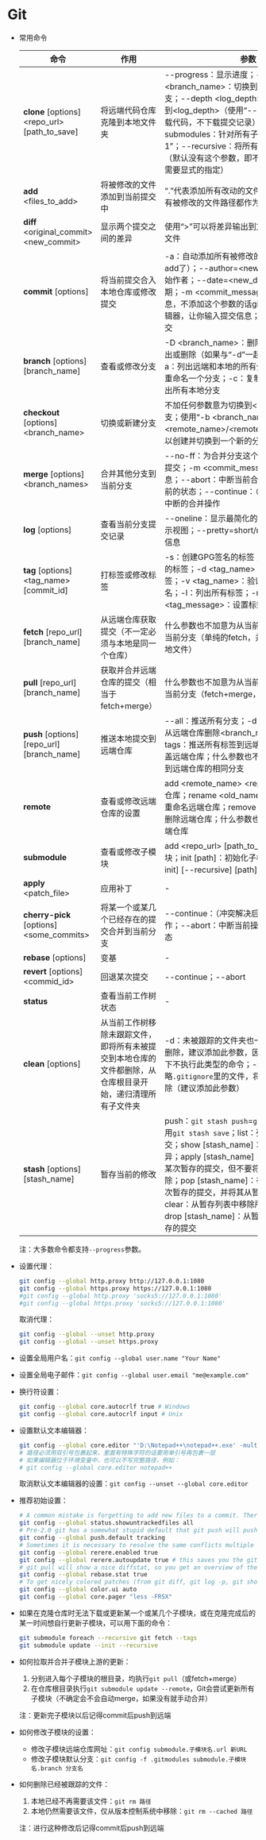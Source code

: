 # Git
- 常用命令

   | 命令 | 作用 | 参数 | 示例 |
   | --- | ---- | ---- | ---- |
   | **clone** [options] <repo_url> [path_to_save] | 将远端代码仓库克隆到本地文件夹 | --progress：显示进度；-b <branch_name>：切换到<branch_name>分支；--depth <log_depth>：将提交记录删减到<log_depth>（使用“--depth 1”可以单纯下载代码，不下载提交记录）；--shallow-submodules：针对所有子模块启用“--depth 1”；--recursive：将所有子模块一起克隆下来（默认没有这个参数，即不会自动下载子模块，需要显式的指定） | git clone --progress -b dev --recursive https://example.git D:\code\my_proj |
   | **add** <files_to_add> | 将被修改的文件添加到当前提交中 | “.”代表添加所有改动的文件，不用“.”就要把所有被修改的文件路径都作为参数放到命令后面 | git add . |
   | **diff** <original_commit> <new_commit> | 显示两个提交之间的差异 | 使用“>”可以将差异输出到文件中，即创建补丁文件 | git diff abcdef ghijk>mypatch.patch |
   | **commit** [options] | 将当前提交合入本地仓库或修改提交 | -a：自动添加所有被修改的文件（就不用专门add了）；--author=<new_author>：覆盖原始作者；--date=<new_date>：覆盖原始日期；-m <commit_message>：设置提交信息，不添加这个参数的话git会启动默认文本编辑器，让你输入提交信息；--amend：修改提交 | git commit -a -m "What have I done?" |
   | **branch** [options] [branch_name] | 查看或修改分支 | -D <branch_name>：删除本地分支；-r：列出或删除（如果与“-d”一起使用）远端分支；-a：列出远端和本地的所有分支；-m：移动或重命名一个分支；-c：复制一个分支；-l：列出所有本地分支 | git branch -d -r origin/test |
   | **checkout** [options] <branch_name> | 切换或新建分支 | 不加任何参数意为切换到<branch_name>分支；使用“-b <branch_name> --track <remote_name>/<remote_branch_name>”可以创建并切换到一个新的分支 | git checkout -b patch-fix --track origin/master |
   | **merge** [options] <branch_names> | 合并其他分支到当前分支 | --no-ff：为合并分支这个操作创建一个单独的提交；-m <commit_message>：设置提交信息；--abort：中断当前合并操作并恢复到合并前的状态；--continue：（冲突解决后）继续被中断的合并操作 | git merge --no-ff -m "Merge some patches" my-fix-1 my-fix-2 |
   | **log** [options] | 查看当前分支提交记录 | --oneline：显示最简化的信息；--graph：显示视图；--pretty=short/medium：部分简化信息 | git log --pretty=short --graph |
   | **tag** [options] <tag_name> [commit_id] | 打标签或修改标签 | -s：创建GPG签名的标签；-f：强制覆盖同名的标签；-d <tag_name>：删除已经存在的标签；-v <tag_name>：验证给定标签的GPG签名；-l：列出所有标签；-m <tag_message>：设置标签信息 | git tag -m "New release" v1.2.3 |
   | **fetch** [repo_url] [branch_name] | 从远端仓库获取提交（不一定必须与本地是同一个仓库） | 什么参数也不加意为从当前远端更新本地仓库的当前分支（单纯的fetch，并没有真实的修改本地文件） | git fetch https://ex.git master |
   | **pull** [repo_url] [branch_name] | 获取并合并远端仓库的提交（相当于fetch+merge） | 什么参数也不加意为从当前远端更新本地仓库的当前分支（fetch+merge，本地文件被修改） | git pull http://ex.git dev |
   | **push** [options] [repo_url] [branch_name] | 推送本地提交到远端仓库 | --all：推送所有分支；-d <branch_name>：从远端仓库删除<branch_name>分支；--tags：推送所有标签到远端仓库；-f：强制覆盖远端仓库；什么参数也不加意为推送当前分支到远端仓库的相同分支 | git push origin master |
   | **remote** | 查看或修改远端仓库的设置 | add <remote_name> <repo_url>：添加远端仓库；rename <old_name> <new_name>：重命名远端仓库；remove <remote_name>：删除远端仓库；什么参数也不加意为列出所有远端仓库 | git remote add staging git://git.kernel.org/.../gregkh/staging.git |
   | **submodule** | 查看或修改子模块 | add <repo_url> [path_to_save]：添加子模块；init [path]：初始化子模块；update [--init] [--recursive] [path]：更新子模块 | - |
   | **apply** <patch_file> | 应用补丁 | - | git apply mypatch.patch |
   | **cherry-pick** [options] <some_commits> | 将某一个或某几个已经存在的提交合并到当前分支 | --continue：（冲突解决后）继续被中断的操作；--abort：中断当前操作并恢复到之前的状态 | - |
   | **rebase** [options] | 变基 | - | - |
   | **revert** [options] <commid_id> | 回退某次提交 | --continue；--abort | - |
   | **status** | 查看当前工作树状态 | - | git status |
   | **clean** [options] | 从当前工作树移除未跟踪文件，即将所有未被提交到本地仓库的文件都删除，从仓库根目录开始，递归清理所有子文件夹 | -d：未被跟踪的文件夹也一起删除；-f：强制删除，建议添加此参数，因为Git会在很多情况下不执行此类型的命令；-x：不忽略`.gitignore`里的文件，将忽略文件也一起删除（建议添加此参数） | git clean -fdx |
   | **stash** [options] [stash_name] | 暂存当前的修改 | push：`git stash push`=`git stash`，不推荐使用`git stash save`；list：列出所有暂存的提交；show [stash_name]：显示某次暂存的差异；apply [stash_name]：在当前工作树应用某次暂存的提交，但不要将其从暂存列表中移除；pop [stash_name]：在当前工作树应用某次暂存的提交，并将其从暂存列表中移除；clear：从暂存列表中移除所有暂存的提交；drop [stash_name]：从暂存列表中移除某次暂存的提交 | - |

   注：大多数命令都支持`--progress`参数。
- 设置代理：
   ```bash
   git config --global http.proxy http://127.0.0.1:1080
   git config --global https.proxy https://127.0.0.1:1080
   #git config --global http.proxy 'socks5://127.0.0.1:1080'
   #git config --global https.proxy 'socks5://127.0.0.1:1080'
   ```
   取消代理：
   ```bash
   git config --global --unset http.proxy
   git config --global --unset https.proxy
   ```
- 设置全局用户名：`git config --global user.name "Your Name"`
- 设置全局电子邮件：`git config --global user.email "me@example.com"`
- 换行符设置：
   ```bash
   git config --global core.autocrlf true # Windows
   git config --global core.autocrlf input # Unix
   ```
- 设置默认文本编辑器：
   ```bash
   git config --global core.editor "'D:\Notepad++\notepad++.exe' -multiInst -notabbar -nosession -noPlugin '$*'"
   # 路径必须用双引号包裹起来，里面有特殊字符的话要用单引号再包裹一层
   # 如果编辑器位于环境变量中，也可以不写完整路径，例如：
   # git config --global core.editor notepad++
   ```
   取消默认文本编辑器的设置：`git config --unset --global core.editor`
- 推荐初始设置：
   ```bash
   # A common mistake is forgetting to add new files to a commit. Therefore it is recommended to set up git to always show them in git stat and git commit, even if this is somewhat slower (especially on Windows):
   git config --global status.showuntrackedfiles all
   # Pre-2.0 git has a somewhat stupid default that git push will push all branches to the upstream repository, which is almost never what you want. To fix this, use:
   git config --global push.default tracking
   # Sometimes it is necessary to resolve the same conflicts multiple times. Git has the ability to record and replay conflict resolutions automatically, but - surprise surprise - it is not enabled by default. To fix it, run:
   git config --global rerere.enabled true
   git config --global rerere.autoupdate true # this saves you the git add, but you should verify the result with git diff --staged
   # git pull will show a nice diffstat, so you get an overview of the changes from upstream. git pull --rebase does not do that by default. But you want it:
   git config --global rebase.stat true
   # To get nicely colored patches (from git diff, git log -p, git show, etc.), use this:
   git config --global color.ui auto
   git config --global core.pager "less -FRSX"
   ```
- 如果在克隆仓库时无法下载或更新某一个或某几个子模块，或在克隆完成后的某一时间想自行更新子模块，可以用下面的命令：
   ```bash
   git submodule foreach --recursive git fetch --tags
   git submodule update --init --recursive
   ```
- 如何拉取并合并子模块上游的更新：
  1. 分别进入每个子模块的根目录，均执行`git pull`（或fetch+merge）
  2. 在仓库根目录执行`git submodule update --remote`，Git会尝试更新所有子模块（不确定会不会自动merge，如果没有就手动合并）

  注：更新完子模块以后记得commit后push到远端
- 如何修改子模块的设置：
  - 修改子模块远端仓库网址：`git config submodule.子模块名.url 新URL`
  - 修改子模块默认分支：`git config -f .gitmodules submodule.子模块名.branch 分支名`
- 如何删除已经被跟踪的文件：
  1. 本地已经不再需要该文件：`git rm 路径`
  2. 本地仍然需要该文件，仅从版本控制系统中移除：`git rm --cached 路径`

  注：进行这种修改后记得commit后push到远端

